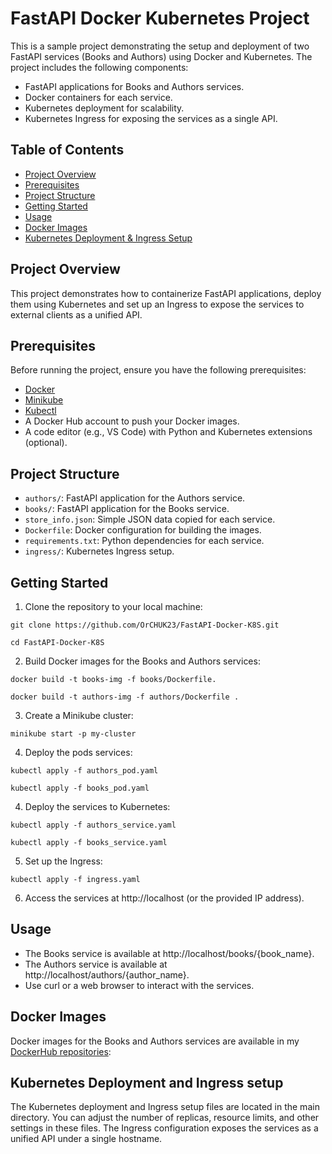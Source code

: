 # FastAPI Docker Kubernetes Project

This is a sample project demonstrating the setup and deployment of two FastAPI services (Books and Authors) using Docker and Kubernetes.
The project includes the following components:

- FastAPI applications for Books and Authors services.
- Docker containers for each service.
- Kubernetes deployment for scalability.
- Kubernetes Ingress for exposing the services as a single API.

## Table of Contents

- [Project Overview](#project-overview)
- [Prerequisites](#prerequisites)
- [Project Structure](#project-structure)
- [Getting Started](#getting-started)
- [Usage](#usage)
- [Docker Images](#docker-images)
- [Kubernetes Deployment & Ingress Setup](#kubernetes-deployment-and-ingress-setup)

## Project Overview

This project demonstrates how to containerize FastAPI applications, deploy them using Kubernetes and set up an Ingress to expose the services to external clients as a unified API.

## Prerequisites

Before running the project, ensure you have the following prerequisites:

- [Docker](https://docs.docker.com/get-docker/)
- [Minikube](https://minikube.sigs.k8s.io/docs/start/)
- [Kubectl](https://kubernetes.io/docs/tasks/tools/install-kubectl/)
- A Docker Hub account to push your Docker images.
- A code editor (e.g., VS Code) with Python and Kubernetes extensions (optional).

## Project Structure

- `authors/`: FastAPI application for the Authors service.
- `books/`: FastAPI application for the Books service.
- `store_info.json`: Simple JSON data copied for each service.
- `Dockerfile`: Docker configuration for building the images.
- `requirements.txt`: Python dependencies for each service.
- `ingress/`: Kubernetes Ingress setup.

## Getting Started

1. Clone the repository to your local machine:

`git clone https://github.com/OrCHUK23/FastAPI-Docker-K8S.git`

`cd FastAPI-Docker-K8S`

2. Build Docker images for the Books and Authors services:

`docker build -t books-img -f books/Dockerfile.`

`docker build -t authors-img -f authors/Dockerfile .`

3. Create a Minikube cluster:

`minikube start -p my-cluster`

4. Deploy the pods services:

`kubectl apply -f authors_pod.yaml`

`kubectl apply -f books_pod.yaml`

4. Deploy the services to Kubernetes:

`kubectl apply -f authors_service.yaml`

`kubectl apply -f books_service.yaml`

5. Set up the Ingress:

`kubectl apply -f ingress.yaml`

6. Access the services at http://localhost (or the provided IP address).

## Usage
- The Books service is available at http://localhost/books/{book_name}.
- The Authors service is available at http://localhost/authors/{author_name}.
- Use curl or a web browser to interact with the services.

## Docker Images
Docker images for the Books and Authors services are available in my [DockerHub repositories](https://hub.docker.com/repositories/orchuk):

## Kubernetes Deployment and Ingress setup
The Kubernetes deployment and Ingress setup files are located in the main directory. You can adjust the number of replicas, resource limits, and other settings in these files.
The Ingress configuration exposes the services as a unified API under a single hostname.
